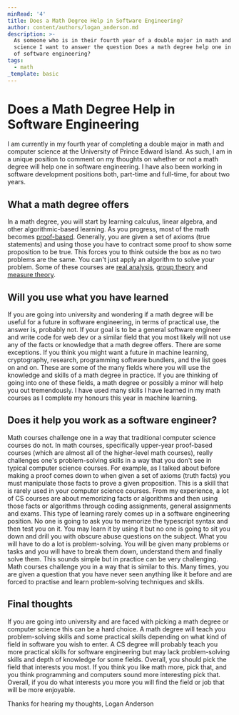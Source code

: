 ```yaml
---
minRead: '4'
title: Does a Math Degree Help in Software Engineering?
author: content/authors/logan_anderson.md
description: >-
  As someone who is in their fourth year of a double major in math and computer
  science I want to answer the question Does a math degree help one in the field
  of software engineering?
tags:
  - math
_template: basic
---
```


# Does a Math Degree Help in Software Engineering

I am currently in my fourth year of completing a double major in math and computer science at the University of Prince Edward Island. As such, I am in a unique position to comment on my thoughts on whether or not a math degree will help one in software engineering. I have also been working in software development positions both, part-time and full-time, for about two years.

## What a math degree offers

In a math degree, you will start by learning calculus, linear algebra, and other algorithmic-based learning. As you progress, most of the math becomes [proof-based](https://en.wikipedia.org/wiki/Mathematical_proof). Generally, you are given a set of axioms (true statements) and using those you have to contract some proof to show some proposition to be true. This forces you to think outside the box as no two problems are the same. You can't just apply an algorithm to solve your problem. Some of these courses are [real analysis](https://en.wikipedia.org/wiki/Real_analysis), [group theory](https://en.wikipedia.org/wiki/Group_theory) and [measure theory](https://en.wikipedia.org/wiki/Measure_(mathematics)).

## Will you use what you have learned

If you are going into university and wondering if a math degree will be useful for a future in software engineering,  in terms of practical use, the answer is, probably not. If your goal is to be a general software engineer and write code for web dev or a similar field that you most likely will not use any of the facts or knowledge that a math degree offers. There are some exceptions. If you think you might want a future in machine learning, cryptography, research, programming software bundlers, and the list goes on and on. These are some of the many fields where you will use the knowledge and skills of a math degree in practice. If you are thinking of going into one of these fields, a math degree or possibly a minor will help you out tremendously. I have used many skills I have learned in my math courses as I complete my honours this year in machine learning.

## Does it help you work as a software engineer?

Math courses challenge one in a way that traditional computer science courses do not. In math courses, specifically upper-year proof-based courses (which are almost all of the higher-level math courses), really challenges one's problem-solving skills in a way that you don't see in typical computer science courses. For example, as I talked about before making a proof comes down to when given a set of axioms (truth facts) you must manipulate those facts to prove a given proposition. This is a skill that is rarely used in your computer science courses. From my experience, a lot of CS courses are about memorizing facts or algorithms and then using those facts or algorithms through coding assignments, general assignments and exams. This type of learning rarely comes up in a software engineering position. No one is going to ask you to memorize the typescript syntax and then test you on it. You may learn it by using it but no one is going to sit you down and drill you with obscure abuse questions on the subject. What you will have to do a lot is problem-solving. You will be given many problems or tasks and you will have to break them down, understand them and finally solve them. This sounds simple but in practice can be very challenging. Math courses challenge you in a way that is similar to this. Many times, you are given a question that you have never seen anything like it before and are forced to practise and learn problem-solving techniques and skills.

## Final thoughts

If you are going into university and are faced with picking a math degree or computer science this can be a hard choice. A math degree will teach you problem-solving skills and some practical skills depending on what kind of field in software you wish to enter. A CS degree will probably teach you more practical skills for software engineering but may lack problem-solving skills and depth of knowledge for some fields. Overall, you should pick the field that interests you most. If you think you like math more, pick that, and you think programming and computers sound more interesting pick that. Overall, if you do what interests you more you will find the field or job that will be more enjoyable.

Thanks for hearing my thoughts, Logan Anderson
